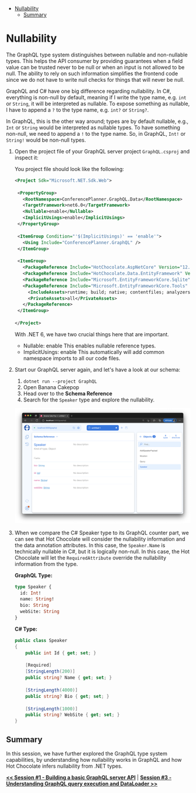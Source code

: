 - [Nullability](#nullability)
  - [Summary](#summary)

# Nullability

The GraphQL type system distinguishes between nullable and non-nullable types. This helps the API consumer by providing guarantees when a field value can be trusted never to be null or when an input is not allowed to be null. The ability to rely on such information simplifies the frontend code since we do not have to write null checks for things that will never be null.

GraphQL and C# have one big difference regarding nullability. In C#, everything is non-null by default, meaning if I write the type name, e.g. `int` or `String`, it will be interpreted as nullable. To expose something as nullable, I have to append a `?` to the type name, e.g. `int?` or `String?`.

In GraphQL, this is the other way around; types are by default nullable, e.g., `Int` or `String` would be interpreted as nullable types. To have something non-null, we need to append a `!` to the type name. So, in GraphQL, `Int!` or `String!` would be non-null types.

1. Open the project file of your GraphQL server project `GraphQL.csproj` and inspect it:

   You project file should look like the following:

   ```xml
   <Project Sdk="Microsoft.NET.Sdk.Web">

    <PropertyGroup>
      <RootNamespace>ConferencePlanner.GraphQL.Data</RootNamespace>
      <TargetFramework>net6.0</TargetFramework>
      <Nullable>enable</Nullable>
      <ImplicitUsings>enable</ImplicitUsings>
    </PropertyGroup>

    <ItemGroup Condition="'$(ImplicitUsings)' == 'enable'">
      <Using Include="ConferencePlanner.GraphQL" />
    </ItemGroup>

    <ItemGroup>
      <PackageReference Include="HotChocolate.AspNetCore" Version="12.4.0" />
      <PackageReference Include="HotChocolate.Data.EntityFramework" Version="12.4.0" />
      <PackageReference Include="Microsoft.EntityFrameworkCore.Sqlite" Version="6.0.0" />
      <PackageReference Include="Microsoft.EntityFrameworkCore.Tools" Version="6.0.0">
        <IncludeAssets>runtime; build; native; contentfiles; analyzers; buildtransitive</IncludeAssets>
        <PrivateAssets>all</PrivateAssets>
      </PackageReference>
    </ItemGroup>

   </Project>
   ```

   With .NET 6, we have two crucial things here that are important.
   - Nullable: enable
     This enables nullable reference types.
   - ImplicitUsings: enable
     This automatically will add common namespace imports to all our code files.

2. Start our GraphQL server again, and let's have a look at our schema:

   1. `dotnet run --project GraphQL`
   2. Open Banana Cakepop
   3. Head over to the **Schema Reference**
   4. Search for the `Speaker` type and explore the nullability.

   ![Speaker nullability](images/39-bcp-explore-nullability.png)

3. When we compare the C# Speaker type to its GraphQL counter part, we can see that Hot Chocolate will consider the nullability information and the data annotation attributes. In this case, the `Speaker.Name` is technically nullable in C#, but it is logically non-null. In this case, the Hot Chocolate will let the `RequiredAttribute` override the nullability information from the type.

   **GraphQL Type:**

   ```graphql
   type Speaker {
     id: Int!
     name: String!
     bio: String
     webSite: String
   }
   ```

   **C# Type:**

   ```csharp
   public class Speaker
   {
       public int Id { get; set; }

       [Required]
       [StringLength(200)]
       public string? Name { get; set; }

       [StringLength(4000)]
       public string? Bio { get; set; }

       [StringLength(1000)]
       public string? WebSite { get; set; }
   }
   ```

## Summary

In this session, we have further explored the GraphQL type system capabilities, by understanding how nullability works in GraphQL and how Hot Chocolate infers nullability from .NET types.

[**<< Session #1 - Building a basic GraphQL server API**](1-creating-a-graphql-server-project.md) | [**Session #3 - Understanding GraphQL query execution and DataLoader >>**](3-understanding-dataLoader.md) 
